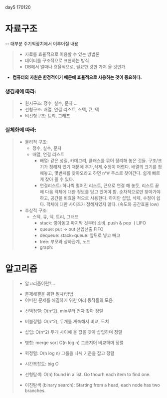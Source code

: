 day5 170120

# 자료구조
-- 대부분 주기억장치에서 이루어질 내용

>* 자료를 효율적으로 이용할 수 있는 방법론 
>* 데이터를 구조적으로 표현하는 방식
>* DB에서 얼마나 효율적으로, 필요한 것만 가져 올 것인가. 

- **컴퓨터의 자원은 한정적이기 때문에 효율적으로 사용하는 것이 중요하다.**

### 생김새에 따라:
>	- 원시구조: 정수, 실수, 문자 ...
>	- 선형구조: 배열, 연결 리스트, 스택, 큐, 덱
>	- 비선형구조: 트리, 그래프

### 실체화에 따라:
>	- 물리적 구조:
>		- 정수, 실수, 문자 
>		- 배열, 연결 리스트
>			* 배열: 같은 성질, 카데고리, 클래스를 묶어 정리해 놓은 것들. 구조/크기가 정해져 있기 때문에 추가,삭제,수정이 어렵다. 배열의 크기를 정해놓고, 몇번째를 찾아오라고 하면 n*# 주소로 찾아간다. 쉽게 빠르게 찾아 올 수 있다. 
>			* 연결리스트: 하나씩 떨어진 리스트, 끈으로 연결 해 놓듯, 리스트 끝에 다음 객체에 대한 정보를 담고 있어야 함. 순차적으로만 찾아가야하고, 공간을 비효율 적으로 사용한다. 하지만 삽입, 삭제, 수정이 쉽다. 객체에 대한 사이즈가 정해져있지 않다. (속도와 공간효율 low)
>	- 추상적 구조:
>		- 스택, 큐, 덱, 트리, 그래프
>			* stack: 쌓아놓고 마지막 것부터 소비. push & pop ㅣLIFO
>			* queue: put -> out 선입선출 FIFO
>			* dequeue: stack+queue: 앞뒤로 넣고 빼고
>			* tree: 부모와 상하관계, 노드
>			* graph: 

# 알고리즘
>* 알고리즘이란?...
> - 문제해결을 위한 절차/방법
> - 어떠한 문제를 해결하기 위한 여러 동작들의 모음
>
>* 선택정렬: O(n^2), min부터 먼자 찾아 정렬 
>* 버블정렬: O(n^2), 두개를 계속해서 비교, 도치
>* 삽입: O(n^2) 두개 사이에 올 값을 찾아 삽입하며 정렬
>* 병합: merge sort O(n log n) 그룹지어 비교하며 정렬
>* 퀵정렬: O(n log n) 그룹을 나눠 기준을 잡고 정렬
>* 시간복잡도: big O
>
>* 선형탐색: O(n) found in a list. Go thourh each item to find one. 
>* 이진탐색 (binary search): Starting from a head, each node has two branches. 
